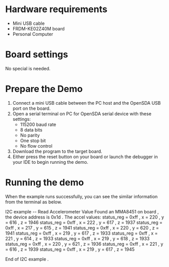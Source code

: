 Hardware requirements
===================
- Mini USB cable
- FRDM-KE02Z40M board
- Personal Computer

Board settings
============
No special is needed.

Prepare the Demo
===============
1.  Connect a mini USB cable between the PC host and the OpenSDA USB port on the board.
2.  Open a serial terminal on PC for OpenSDA serial device with these settings:
    - 115200 baud rate
    - 8 data bits
    - No parity
    - One stop bit
    - No flow control
3.  Download the program to the target board.
4.  Either press the reset button on your board or launch the debugger in your IDE to begin running the demo.

Running the demo
===============
When the example runs successfully, you can see the similar information from the terminal as below.

I2C example -- Read Accelerometer Value
Found an MMA8451 on board , the device address is 0x1d . 
The accel values:
status_reg = 0xff , x =   220 , y =   616 , z =  1946 
status_reg = 0xff , x =   222 , y =   617 , z =  1937 
status_reg = 0xff , x =   217 , y =   615 , z =  1941 
status_reg = 0xff , x =   220 , y =   620 , z =  1941 
status_reg = 0xff , x =   219 , y =   617 , z =  1933 
status_reg = 0xff , x =   221 , y =   614 , z =  1933 
status_reg = 0xff , x =   219 , y =   618 , z =  1933 
status_reg = 0xff , x =   220 , y =   621 , z =  1936 
status_reg = 0xff , x =   221 , y =   616 , z =  1939 
status_reg = 0xff , x =   219 , y =   617 , z =  1945 

End of I2C example .
